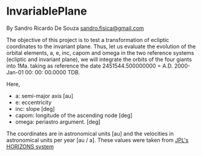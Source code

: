 # InvariablePlane

By Sandro Ricardo De Souza <sandro.fisica@gmail.com>

The objective of this project is to test a transformation of ecliptic coordinates to the invariant plane. Thus, let us evaluate the evolution of the orbital elements, a, e, inc, capom and omega in the two reference systems (ecliptic and invariant plane), we will integrate the orbits of the four giants into 1Ma. taking as reference the date 2451544.500000000 = A.D. 2000-Jan-01 00: 00: 00.0000 TDB.

Here,
- a: semi-major axis [au]
- e: eccentricity 
- inc: slope [deg]
- capom: longitude of the ascending node [deg]
- omega: periastro argument. [deg]


The coordinates are in astronomical units [au] and the velocities in astronomical units per year [au / a]. These values were taken from [JPL's HORIZONS system](https://ssd.jpl.nasa.gov/horizons.cgi)
